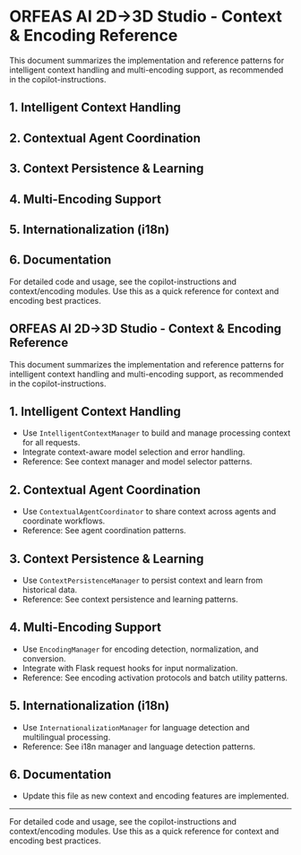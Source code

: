 # ORFEAS AI 2D→3D Studio - Context & Encoding Reference

This document summarizes the implementation and reference patterns for intelligent context handling and multi-encoding support, as recommended in the copilot-instructions.

## 1. Intelligent Context Handling

## 2. Contextual Agent Coordination

## 3. Context Persistence & Learning

## 4. Multi-Encoding Support

## 5. Internationalization (i18n)

## 6. Documentation

For detailed code and usage, see the copilot-instructions and context/encoding modules. Use this as a quick reference for context and encoding best practices.

## ORFEAS AI 2D→3D Studio - Context & Encoding Reference

This document summarizes the implementation and reference patterns for intelligent context handling and multi-encoding support, as recommended in the copilot-instructions.

## 1. Intelligent Context Handling

- Use `IntelligentContextManager` to build and manage processing context for all requests.
- Integrate context-aware model selection and error handling.
- Reference: See context manager and model selector patterns.

## 2. Contextual Agent Coordination

- Use `ContextualAgentCoordinator` to share context across agents and coordinate workflows.
- Reference: See agent coordination patterns.

## 3. Context Persistence & Learning

- Use `ContextPersistenceManager` to persist context and learn from historical data.
- Reference: See context persistence and learning patterns.

## 4. Multi-Encoding Support

- Use `EncodingManager` for encoding detection, normalization, and conversion.
- Integrate with Flask request hooks for input normalization.
- Reference: See encoding activation protocols and batch utility patterns.

## 5. Internationalization (i18n)

- Use `InternationalizationManager` for language detection and multilingual processing.
- Reference: See i18n manager and language detection patterns.

## 6. Documentation

- Update this file as new context and encoding features are implemented.

---

For detailed code and usage, see the copilot-instructions and context/encoding modules. Use this as a quick reference for context and encoding best practices.
